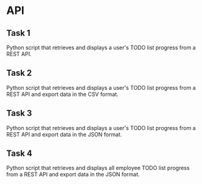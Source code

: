 # API

## Task 1

Python script that retrieves and displays a user's TODO list progress from a REST API.

## Task 2

Python script that retrieves and displays a user's TODO list progress from a REST API and export data in the CSV format.

## Task 3

Python script that retrieves and displays a user's TODO list progress from a REST API and export data in the JSON format.

## Task 4

Python script that retrieves and displays all employee TODO list progress from a REST API and export data in the JSON format.
